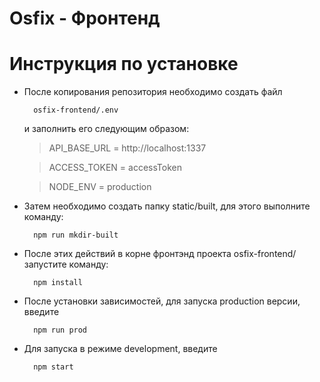 # Osfix - Фронтенд

# Инструкция по установке
- После копирования репозитория необходимо создать файл 

        osfix-frontend/.env

    и заполнить его следующим образом:

    >API_BASE_URL = http://localhost:1337

    >ACCESS_TOKEN = accessToken

    >NODE_ENV = production

- Затем необходимо создать папку static/built, для этого выполните команду:

        npm run mkdir-built

- После этих действий в корне фронтэнд проекта osfix-frontend/ запустите команду:

        npm install

- После установки зависимостей, для запуска production версии, введите 
        
        npm run prod 
        
- Для запуска в режиме development, введите
        
        npm start
